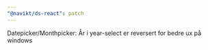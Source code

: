 ```yaml
---
"@navikt/ds-react": patch
---
```


Datepicker/Monthpicker: År i year-select er reversert for bedre ux på windows

